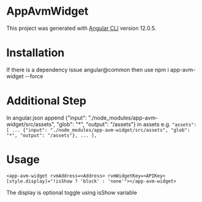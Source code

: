 # AppAvmWidget

This project was generated with [Angular CLI](https://github.com/angular/angular-cli) version 12.0.5.

# Installation
If there is a dependency issue angular@common then use
npm i app-avm-widget --force

# Additional Step
In angular.json append {"input": "./node_modules/app-avm-widget/src/assets", "glob": "*", "output": "/assets"} in assets
e.g.
`
"assets": [
  ...
{"input": "./node_modules/app-avm-widget/src/assets", "glob": "*", "output": "/assets"},
  ...
],
`


# Usage
`<app-avm-widget rvmAddress=<Address> rvmWidgetKey=<APIKey> [style.display]="!isShow ? 'block' : 'none'"></app-avm-widget>`

The display is optional toggle using isShow variable
